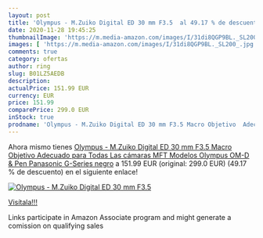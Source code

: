 ```yaml
---
layout: post
title: 'Olympus - M.Zuiko Digital ED 30 mm F3.5  al 49.17 % de descuento'
date: 2020-11-28 19:45:25
thumbnailImage: 'https://m.media-amazon.com/images/I/31di8QGP9BL._SL200_.jpg'
images: [ 'https://m.media-amazon.com/images/I/31di8QGP9BL._SL200_.jpg' ]
comments: true
category: ofertas
author: ring
slug: B01LZ5AEDB
description:
actualPrice: 151.99 EUR
currency: EUR
price: 151.99
comparePrice: 299.0 EUR
inStock: true
prodname: 'Olympus - M.Zuiko Digital ED 30 mm F3.5 Macro Objetivo  Adecuado para Todas Las cámaras MFT  Modelos Olympus OM-D & Pen  Panasonic G-Series  negro'
---
```


Ahora mismo tienes [Olympus - M.Zuiko Digital ED 30 mm F3.5 Macro Objetivo  Adecuado para Todas Las cámaras MFT  Modelos Olympus OM-D & Pen  Panasonic G-Series  negro](https://www.amazon.es/dp/B01LZ5AEDB/?tag=tolees-21) a 151.99 EUR (original: 299.0 EUR) (49.17 %  de descuento) en el siguiente enlace!

[![Olympus - M.Zuiko Digital ED 30 mm F3.5 ](https://m.media-amazon.com/images/I/31di8QGP9BL._SL200_.jpg)](https://www.amazon.es/dp/B01LZ5AEDB/?tag=tolees-21)

[Visítala!!!](https://www.amazon.es/dp/B01LZ5AEDB/?tag=tolees-21)

Links participate in Amazon Associate program and might generate a comission on qualifying sales
